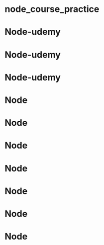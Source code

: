 # node_course_practice
# Node-udemy
# Node-udemy
# Node-udemy
# Node
# Node
# Node
# Node
# Node
# Node
# Node
